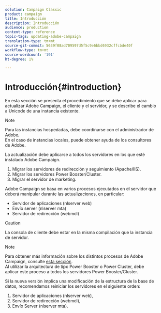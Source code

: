 ```yaml
---
solution: Campaign Classic
product: campaign
title: Introducción
description: Introducción
audience: production
content-type: reference
topic-tags: updating-adobe-campaign
translation-type: tm+mt
source-git-commit: 5639f08ad709597d5f5c9e6bbd6932cffcbde40f
workflow-type: tm+mt
source-wordcount: '191'
ht-degree: 1%

---
```



# Introducción{#introduction}

En esta sección se presenta el procedimiento que se debe aplicar para actualizar Adobe Campaign, el cliente y el servidor, y se describe el cambio a Unicode de una instancia existente.

>[!NOTE]
>
>Para las instancias hospedadas, debe coordinarse con el administrador de Adobe.\
>En el caso de instancias locales, puede obtener ayuda de los consultores de Adobe.

La actualización debe aplicarse a todos los servidores en los que esté instalado Adobe Campaign.

1. Migrar los servidores de redirección y seguimiento (Apache/IIS).
1. Migrar los servidores Power Booster/Cluster.
1. Migrar el servidor de marketing.

Adobe Campaign se basa en varios procesos ejecutados en el servidor que deberá manipular durante las actualizaciones, en particular:

* Servidor de aplicaciones (nlserver web)
* Envío server (nlserver mta)
* Servidor de redirección (webmdl)

>[!CAUTION]
>
>La consola de cliente debe estar en la misma compilación que la instancia de servidor.

>[!NOTE]
>
>Para obtener más información sobre los distintos procesos de Adobe Campaign, consulte [esta sección](../../installation/using/general-architecture.md#logical-application-layer).\
>Al utilizar la arquitectura de tipo Power Booster o Power Cluster, debe aplicar este proceso a todos los servidores Power Booster/Cluster.

Si la nueva versión implica una modificación de la estructura de la base de datos, recomendamos reiniciar los servidores en el siguiente orden:

1. Servidor de aplicaciones (nlserver web),
1. Servidor de redirección (webmdl),
1. Envío Server (nlserver mta).

